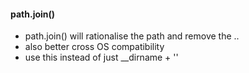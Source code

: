 #### path.join()
- path.join() will rationalise the path and remove the .. 
- also better cross OS compatibility
- use this instead of just __dirname + ''